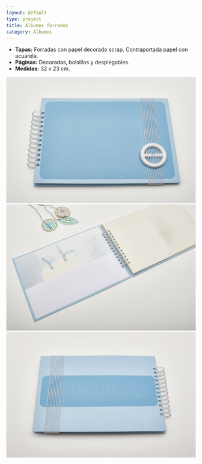 ```yaml
---
layout: default
type: project
title: Álbumes forrados
category: Álbumes
---
```


- **Tapas:** Forradas con papel decorado scrap. Contraportada papel con acuarela.
- **Páginas:** Decoradas, bolsillos y desplegables.
- **Medidas:** 32 x 23 cm.

![](03.jpg)
![](04.jpg)
![](05.jpg)

